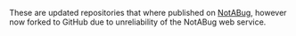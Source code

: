 These are updated repositories that where published on [NotABug](https://notabug.org), however now forked to GitHub due to unreliability of the NotABug web service.
